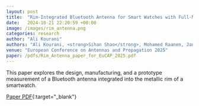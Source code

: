 ```yaml
---
layout: post
title:  "Rim-Integrated Bluetooth Antenna for Smart Watches with Full-Metallic Structure"
date:   2024-10-21 22:20:59 +00:00
image: /images/rim_antenna.png
categories: research
author: "Ali Kourani"
authors: "Ali Kourani, <strong>Sihan Shao</strong>, Mohamed Raanen, Jan Bergman, Rasmus Luomaniemi, Jari Holopainen"
venue: "European Conference on Antennas and Propagation 2025"
paper: /pdfs/Rim_Antenna_paper_for_EuCAP_2025.pdf
---
```

This paper explores the design, manufacturing, and a prototype measurement of a Bluetooth antenna integrated into the metallic rim of a smartwatch.

[Paper PDF](//pdfs/Rim_Antenna_paper_for_EuCAP_2025.pdf){:target="_blank"}
